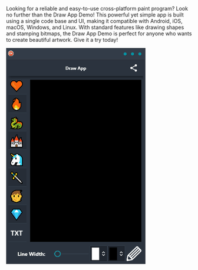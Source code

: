 Looking for a reliable and easy-to-use cross-platform paint program? Look no further than the Draw App Demo! This powerful yet simple app is built using a single code base and UI, making it compatible with Android, iOS, macOS, Windows, and Linux. With standard features like drawing shapes and stamping bitmaps, the Draw App Demo is perfect for anyone who wants to create beautiful artwork. Give it a try today!

![screenshot](screenshot.gif)
